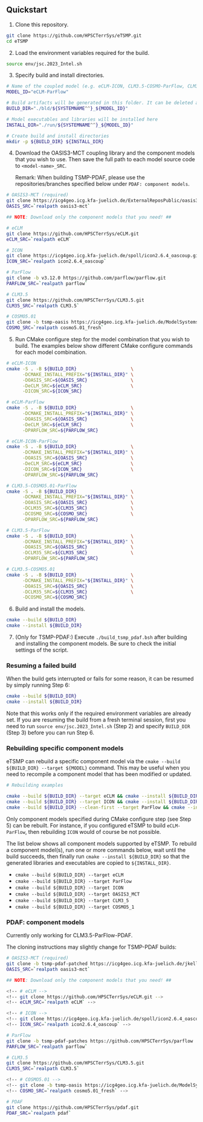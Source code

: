 ## Quickstart

1. Clone this repository.

```bash
git clone https://github.com/HPSCTerrSys/eTSMP.git
cd eTSMP
```

2. Load the environment variables required for the build.

```bash
source env/jsc.2023_Intel.sh
```

3. Specify build and install directories.

```bash
# Name of the coupled model (e.g. eCLM-ICON, CLM3.5-COSMO-ParFlow, CLM3.5-ParFlow)
MODEL_ID="eCLM-ParFlow"

# Build artifacts will be generated in this folder. It can be deleted after build.
BUILD_DIR="./bld/${SYSTEMNAME^^}_${MODEL_ID}"

# Model executables and libraries will be installed here
INSTALL_DIR="./run/${SYSTEMNAME^^}_${MODEL_ID}"

# Create build and install directories
mkdir -p ${BUILD_DIR} ${INSTALL_DIR}
```

4. Download the OASIS3-MCT coupling library and the component models that you wish
   to use. Then save the full path to each model source code to `<model-name>_SRC`.

   Remark: When building TSMP-PDAF, please use the
   repositories/branches specified below under `PDAF: component
   models`.

```bash
# OASIS3-MCT (required)
git clone https://icg4geo.icg.kfa-juelich.de/ExternalReposPublic/oasis3-mct
OASIS_SRC=`realpath oasis3-mct`

## NOTE: Download only the component models that you need! ##

# eCLM
git clone https://github.com/HPSCTerrSys/eCLM.git
eCLM_SRC=`realpath eCLM`

# ICON
git clone https://icg4geo.icg.kfa-juelich.de/spoll/icon2.6.4_oascoup.git
ICON_SRC=`realpath icon2.6.4_oascoup`

# ParFlow
git clone -b v3.12.0 https://github.com/parflow/parflow.git
PARFLOW_SRC=`realpath parflow`

# CLM3.5
git clone https://github.com/HPSCTerrSys/CLM3.5.git
CLM35_SRC=`realpath CLM3.5`

# COSMO5.01
git clone -b tsmp-oasis https://icg4geo.icg.kfa-juelich.de/ModelSystems/tsmp_src/cosmo5.01_fresh.git
COSMO_SRC=`realpath cosmo5.01_fresh`
```

5. Run CMake configure step for the model combination that you wish to build. The
   examples below show different CMake configure commands for each model combination. 

```bash
# eCLM-ICON
cmake -S . -B ${BUILD_DIR}                    \
      -DCMAKE_INSTALL_PREFIX="${INSTALL_DIR}" \
      -DOASIS_SRC=${OASIS_SRC}                \
      -DeCLM_SRC=${eCLM_SRC}                  \
      -DICON_SRC=${ICON_SRC}

# eCLM-ParFlow
cmake -S . -B ${BUILD_DIR}                    \
      -DCMAKE_INSTALL_PREFIX="${INSTALL_DIR}" \
      -DOASIS_SRC=${OASIS_SRC}                \
      -DeCLM_SRC=${eCLM_SRC}                  \
      -DPARFLOW_SRC=${PARFLOW_SRC}

# eCLM-ICON-ParFlow
cmake -S . -B ${BUILD_DIR}                    \
      -DCMAKE_INSTALL_PREFIX="${INSTALL_DIR}" \
      -DOASIS_SRC=${OASIS_SRC}                \
      -DeCLM_SRC=${eCLM_SRC}                  \
      -DICON_SRC=${ICON_SRC}		          \
      -DPARFLOW_SRC=${PARFLOW_SRC}

# CLM3.5-COSMO5.01-ParFlow
cmake -S . -B ${BUILD_DIR}                    \
      -DCMAKE_INSTALL_PREFIX="${INSTALL_DIR}" \
      -DOASIS_SRC=${OASIS_SRC}                \
      -DCLM35_SRC=${CLM35_SRC}                \
      -DCOSMO_SRC=${COSMO_SRC}                \
      -DPARFLOW_SRC=${PARFLOW_SRC}

# CLM3.5-ParFlow
cmake -S . -B ${BUILD_DIR}                    \
      -DCMAKE_INSTALL_PREFIX="${INSTALL_DIR}" \
      -DOASIS_SRC=${OASIS_SRC}                \
      -DCLM35_SRC=${CLM35_SRC}                \
      -DPARFLOW_SRC=${PARFLOW_SRC}

# CLM3.5-COSMO5.01
cmake -S . -B ${BUILD_DIR}                    \
      -DCMAKE_INSTALL_PREFIX="${INSTALL_DIR}" \
      -DOASIS_SRC=${OASIS_SRC}                \
      -DCLM35_SRC=${CLM35_SRC}                \
      -DCOSMO_SRC=${COSMO_SRC}
```

6. Build and install the models.

```bash
cmake --build ${BUILD_DIR}
cmake --install ${BUILD_DIR}
```

7. (Only for TSMP-PDAF:) Execute `./build_tsmp_pdaf.bsh` after
   building and installing the component models. Be sure to check the
   initial settings of the script.

### Resuming a failed build

When the build gets interrupted or fails for some reason, it can be resumed by simply running Step 6:

```bash
cmake --build ${BUILD_DIR}
cmake --install ${BUILD_DIR}
```

Note that this works only if the required environment variables are already set. If you are resuming
the build from a fresh terminal session, first you need to run `source env/jsc.2023_Intel.sh`  (Step 2)
and specify `BUILD_DIR` (Step 3) before you can run Step 6.

### Rebuilding specific component models

eTSMP can rebuild a specific component model via the `cmake --build ${BUILD_DIR} --target ${MODEL}` command.
This may be useful when you need to recompile a component model that has been modified or updated.

```bash
# Rebuilding examples

cmake --build ${BUILD_DIR} --target eCLM && cmake --install ${BUILD_DIR}                  # Rebuilds eCLM
cmake --build ${BUILD_DIR} --target ICON && cmake --install ${BUILD_DIR}                  # Rebuilds ICON
cmake --build ${BUILD_DIR} --clean-first --target ParFlow && cmake --install ${BUILD_DIR} # Does a clean rebuild of ParFlow
```

Only component models specified during CMake configure step (see Step 5) can be rebuilt. For instance, if you
configured eTSMP to build `eCLM-ParFlow`, then rebuilding `ICON` would of course be not possible.

The list below shows all component models supported by eTSMP. To rebuild a component model(s),
run one or more commands below, wait until the build succeeds, then finally run 
`cmake --install ${BUILD_DIR}` so that the generated libraries and executables are copied to `${INSTALL_DIR}`.

- `cmake --build ${BUILD_DIR} --target eCLM`
- `cmake --build ${BUILD_DIR} --target ParFlow`
- `cmake --build ${BUILD_DIR} --target ICON`
- `cmake --build ${BUILD_DIR} --target OASIS3_MCT`
- `cmake --build ${BUILD_DIR} --target CLM3_5`
- `cmake --build ${BUILD_DIR} --target COSMO5_1`


### PDAF: component models

Currently only working for CLM3.5-ParFlow-PDAF.

The cloning instructions may slightly change for TSMP-PDAF builds:

```bash
# OASIS3-MCT (required)
git clone -b tsmp-pdaf-patched https://icg4geo.icg.kfa-juelich.de/jkeller/oasis3-mct
OASIS_SRC=`realpath oasis3-mct`

## NOTE: Download only the component models that you need! ##

<!-- # eCLM -->
<!-- git clone https://github.com/HPSCTerrSys/eCLM.git -->
<!-- eCLM_SRC=`realpath eCLM` -->

<!-- # ICON -->
<!-- git clone https://icg4geo.icg.kfa-juelich.de/spoll/icon2.6.4_oascoup.git -->
<!-- ICON_SRC=`realpath icon2.6.4_oascoup` -->

# ParFlow
git clone -b tsmp-pdaf-patches https://github.com/HPSCTerrSys/parflow
PARFLOW_SRC=`realpath parflow`

# CLM3.5
git clone https://github.com/HPSCTerrSys/CLM3.5.git
CLM35_SRC=`realpath CLM3.5`

<!-- # COSMO5.01 -->
<!-- git clone -b tsmp-oasis https://icg4geo.icg.kfa-juelich.de/ModelSystems/tsmp_src/cosmo5.01_fresh.git -->
<!-- COSMO_SRC=`realpath cosmo5.01_fresh` -->

# PDAF
git clone https://github.com/HPSCTerrSys/pdaf.git
PDAF_SRC=`realpath pdaf`
```
